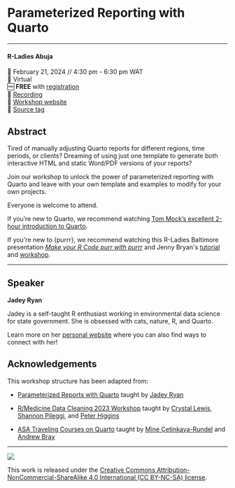 # Parameterized Reporting with Quarto

------------------------------------------------------------------------

#### R-Ladies Abuja

📆 February 21, 2024 // 4:30 pm - 6:30 pm WAT  
🏨 Virtual  
🆓 **FREE** with [registration](https://www.meetup.com/rladies-abuja/events/298688371/)  
🎥 [Recording](https://youtu.be/kQn82pa04jQ?si=Ksvdp0Hdgs1crOD0)  
🏡 [Workshop website](https://jadeyryan.quarto.pub/rladies-abuja-quarto-params)  
🔖 [Source tag](https://github.com/jadeynryan/parameterized-quarto-workshop/releases/tag/rladies-abuja)

## Abstract

Tired of manually adjusting Quarto reports for different regions, time
periods, or clients? Dreaming of using just one template to generate
both interactive HTML and static Word/PDF versions of your reports?

Join our workshop to unlock the power of parameterized reporting with
Quarto and leave with your own template and examples to modify for your
own projects.

Everyone is welcome to attend. 

If you’re new to Quarto, we recommend
watching [Tom Mock’s excellent 2-hour introduction to
Quarto](https://www.youtube.com/watch?v=yvi5uXQMvu4).

If you're new to {purrr}, we recommend watching this R-Ladies Baltimore presentation [*Make your R Code purr with purrr*](https://www.youtube.com/watch?v=IewsPpjKElc) and Jenny Bryan's [tutorial](https://jennybc.github.io/purrr-tutorial/) and [workshop](https://github.com/jennybc/row-oriented-workflows).

------------------------------------------------------------------------

## Speaker

**Jadey Ryan**

Jadey is a self-taught R enthusiast working in environmental data
science for state government. She is obsessed with cats, nature, R, and
Quarto.

Learn more on her [personal website](https://jadeyryan.com) where you can also find ways to connect with her!

## Acknowledgements

This workshop structure has been adapted from:

- [Parameterized Reports with Quarto](https://github.com/jadeynryan/parameterized-quarto-workshop) taught by [Jadey Ryan](https://jadeyryan.com/)

- [R/Medicine Data Cleaning 2023 Workshop](https://shannonpileggi.github.io/rmedicine-data-cleaning-2023/) taught by [Crystal Lewis](https://cghlewis.com/), [Shannon Pileggi](https://www.pipinghotdata.com/), and [Peter Higgins](https://bookdown.org/pdr_higgins/rmrwr/)

- [ASA Traveling Courses on Quarto](https://quarto.org/docs/blog/posts/2023-12-05-asa-traveling-courses/) taught by [Mine Çetinkaya-Rundel](https://mine-cr.com/) and [Andrew Bray](https://andrewpbray.github.io/)

------------------------------------------------------------------------

![](https://licensebuttons.net/l/by-nc-sa/4.0/88x31.png)

This work is released under the [Creative Commons Attribution-NonCommercial-ShareAlike 4.0 International (CC BY-NC-SA) license](https://creativecommons.org/licenses/by-nc-sa/4.0/).
